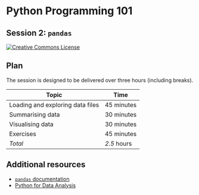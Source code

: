 # Python Programming 101
## Session 2: `pandas`

[![Creative Commons License](https://i.creativecommons.org/l/by/4.0/80x15.png)](http://creativecommons.org/licenses/by/4.0/)

## Plan

The session is designed to be delivered over three hours (including breaks).

| Topic                            | Time        |
| -------------------------------- | ----------- |
| Loading and exploring data files | 45 minutes  |
| Summarising data                 | 30 minutes  |
| Visualising data                 | 30 minutes  |
| Exercises                        | 45 minutes  |
| *Total*                          | *2.5* hours |

## Additional resources

* [`pandas` documentation](http://pandas.pydata.org/pandas-docs/stable/)
* [Python for Data Analysis](http://shop.oreilly.com/product/0636920023784)

